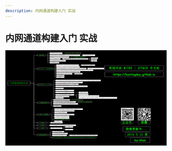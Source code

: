 ```yaml
---
description: 内网通道构建入门 实战
---
```


# 内网通道构建入门 实战

![内网通道构建入门 实战](../../../.gitbook/assets/tunnel.png)

